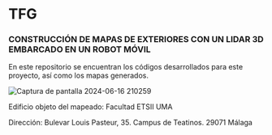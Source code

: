# TFG
### CONSTRUCCIÓN DE MAPAS DE EXTERIORES CON UN LIDAR 3D EMBARCADO EN UN ROBOT MÓVIL

En este repositorio se encuentran los códigos desarrollados para este proyecto, así como los mapas generados.

![Captura de pantalla 2024-06-16 210259](https://github.com/FranciscoAnayaPalacios/TFG/assets/145780472/5b7bc1b5-85b5-442b-8fcf-9b03f0569dfe)

Edificio objeto del mapeado: Facultad ETSII UMA

Dirección: Bulevar Louis Pasteur, 35. Campus de Teatinos. 29071 Málaga

